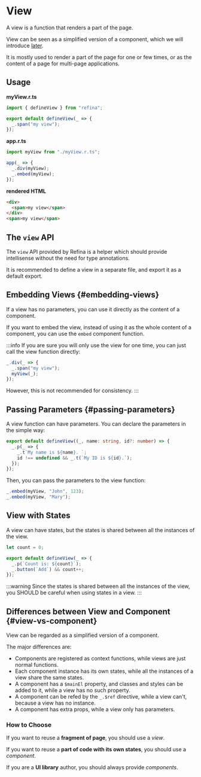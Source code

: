 # View

A view is a function that renders a part of the page.

View can be seen as a simplified version of a component, which we will introduce [later](#view-vs-component).

It is mostly used to render a part of the page for one or few times, or as the content of a page for multi-page applications.

## Usage

**myView.r.ts**

```ts
import { defineView } from "refina";

export default defineView(_ => {
  _.span("my view");
});
```

**app.r.ts**

```ts
import myView from "./myView.r.ts";

app(_ => {
  _.div(myView);
  _.embed(myView);
});
```

**rendered HTML**

```html
<div>
  <span>my view</span>
</div>
<span>my view</span>
```

## The `view` API

The `view` API provided by Refina is a helper which should provide intellisense without the need for type annotations.

It is recommended to define a view in a separate file, and export it as a default export.

## Embedding Views {#embedding-views}

If a view has no parameters, you can use it directly as the content of a component.

If you want to embed the view, instead of using it as the whole content of a component, you can use the `embed` component function.

:::info
If you are sure you will only use the view for one time, you can just call the view function directly:

```ts
_.div(_ => {
  _.span("my view");
  myView(_);
});
```

However, this is not recommended for consistency.
:::

## Passing Parameters {#passing-parameters}

A view function can have parameters. You can declare the parameters in the simple way:

```ts
export default defineView((_, name: string, id?: number) => {
  _.p(_ => {
    _.t`My name is ${name}. `;
    id !== undefined && _.t(`My ID is ${id}.`);
  });
});
```

Then, you can pass the parameters to the view function:

```ts
_.embed(myView, "John", 123);
_.embed(myView, "Mary");
```

## View with States

A view can have states, but the states is shared between all the instances of the view.

```ts
let count = 0;

export default defineView(_ => {
  _.p(`Count is: ${count}`);
  _.button(`Add`) && count++;
});
```

:::warning
Since the states is shared between all the instances of the view, you SHOULD be careful when using states in a view.
:::

## Differences between View and Component {#view-vs-component}

View can be regarded as a simplified version of a component.

The major differences are:

- Components are registered as context functions, while views are just normal functions.
- Each component instance has its own states, while all the instances of a view share the same states.
- A component has a `$mainEl` property, and classes and styles can be added to it, while a view has no such property.
- A component can be refed by the `_.$ref` directive, while a view can't, because a view has no instance.
- A component has extra props, while a view only has parameters.

### How to Choose

If you want to reuse a **fragment of page**, you should use a _view_.

If you want to reuse a **part of code with its own states**, you should use a _component_.

If you are a **UI library** author, you should always provide _components_.

